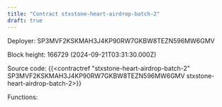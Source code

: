 ```yaml
---
title: "Contract stxstone-heart-airdrop-batch-2"
draft: true
---
```

Deployer: SP3MVF2KSKMAH3J4KP90RW7GKBW8TEZN596MW6GMV


 



Block height: 166729 (2024-09-21T03:31:30.000Z)

Source code: {{<contractref "stxstone-heart-airdrop-batch-2" SP3MVF2KSKMAH3J4KP90RW7GKBW8TEZN596MW6GMV stxstone-heart-airdrop-batch-2>}}

Functions:


